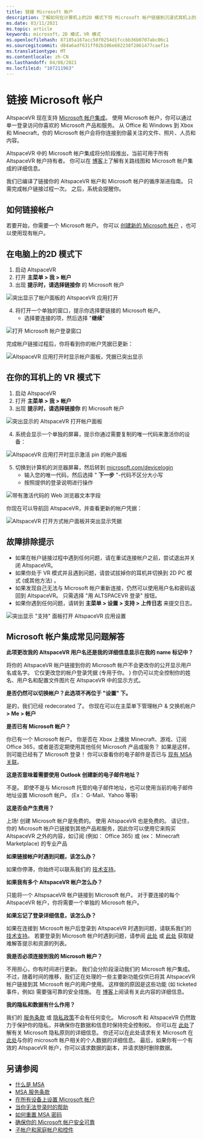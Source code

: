```yaml
---
title: 链接 Microsoft 帐户
description: 了解如何在计算机上的2D 模式下将 Microsoft 帐户链接到沉浸式耳机上的2D 模式，以及故障排除提示。
ms.date: 03/11/2021
ms.topic: article
keywords: microsoft，2D 模式，VR 模式
ms.openlocfilehash: 87185a167acc58f0254d1fccbb36b0707abc06c1
ms.sourcegitcommit: d84a6adf631ff02b106e682238f2861477caef1e
ms.translationtype: MT
ms.contentlocale: zh-CN
ms.lasthandoff: 04/08/2021
ms.locfileid: "107211963"
---
```

# <a name="linking-your-microsoft-account"></a>链接 Microsoft 帐户

AltspaceVR 现在支持 [Microsoft 帐户集成](https://account.microsoft.com/account)。 使用 Microsoft 帐户，你可以通过单一登录访问你喜欢的 Microsoft 产品和服务。 从 Office 和 Windows 到 Xbox 和 Minecraft，你的 Microsoft 帐户会将你连接到你最关注的文件、照片、人员和内容。 

AltspaceVR 中的 Microsoft 帐户集成将分阶段推出，当前可用于所有 AltspaceVR 帐户持有者。 你可以在 [博客](https://altvr.com/microsoft-account-integration)上了解有关路线图和 Microsoft 帐户集成的详细信息。 

我们已编译了链接你的 AltspaceVR 帐户和 Microsoft 帐户的循序渐进指南。 只需完成帐户链接过程一次。 之后，系统会提醒你。

## <a name="how-to-link-accounts"></a>如何链接帐户

若要开始，你需要一个 Microsoft 帐户。 你可以 [创建新的 Microsoft 帐户](https://signup.live.com/?lic=1) ，也可以使用现有帐户。 

## <a name="in-2d-mode-on-pc"></a>在电脑上的2D 模式下

1. 启动 AltspaceVR
2. 打开 **主菜单 > 我 > 帐户**
3. 出现 **提示时，请选择链接你** 的 Microsoft 帐户

![突出显示了帐户面板的 AltspaceVR 应用打开](images/linking-accounts-img-02.png)

4. 将打开一个单独的窗口，提示你选择要链接的 Microsoft 帐户。 
    * 选择要连接的项，然后选择 "**继续**"

![打开 Microsoft 帐户登录窗口](images/linking-accounts-img-03.jpg)

完成帐户链接过程后，你将看到你的帐户凭据已更新：

![AltspaceVR 应用打开时显示帐户面板，凭据已突出显示](images/linking-accounts-img-04.png)
 
## <a name="in-vr-mode-on-your-headset"></a>在你的耳机上的 VR 模式下

1. 启动 AltspaceVR
2. 打开 **主菜单 > 我 > 帐户**
3. 出现 **提示时，请选择链接你** 的 Microsoft 帐户

![突出显示的 AltspaceVR 打开帐户面板](images/linking-accounts-img-02.png)

4. 系统会显示一个单独的屏幕，提示你通过需要复制的唯一代码来激活你的设备：

![AltspaceVR 应用打开时显示激活 pin 的帐户面板](images/linking-accounts-img-05.png)

5. 切换到计算机的浏览器屏幕，然后转到 [microsoft.com/devicelogin](https://login.microsoftonline.com/common/oauth2/deviceauth)
    * 输入您的唯一代码，然后选择 " **下一步** "-代码不区分大小写
    * 按照提供的登录说明进行操作

![带有激活代码的 Web 浏览器文本字段](images/linking-accounts-img-06.png)

你现在可以导航回 AltspaceVR，并查看更新的帐户凭据：

![AltspaceVR 打开方式帐户面板并突出显示凭据](images/linking-accounts-img-04.png)

## <a name="troubleshooting-tips"></a>故障排除提示

* 如果在帐户链接过程中遇到任何问题，请在重试连接帐户之前，尝试退出并关闭 AltspaceVR。
* 如果你处于 VR 模式并且遇到问题，请尝试拔掉你的耳机并切换到 2D PC 模式 (或其他方法) 。
* 如果发现自己无法与 Microsoft 帐户重新连接，仍然可以使用用户名和密码返回到 AltspaceVR。 只需选择 "用 ALTSPACEVR 登录" 按钮。
* 如果你遇到任何问题，请转到 **主菜单 > 设置 > 支持 > 上传日志** 来提交日志。

![突出显示 "支持" 面板打开 AltspaceVR 应用设置](images/linking-accounts-img-07.png)

## <a name="microsoft-account-integration-faq"></a>Microsoft 帐户集成常见问题解答

**此项更改我的 AltspaceVR 用户名还是我的详细信息显示在我的 name 标记中？**

将你的 AltspaceVR 帐户链接到你的 Microsoft 帐户不会更改你的公开显示用户名或名字。 它仅更改您的帐户登录凭据 (专用于你。 ) 你仍可以完全控制你的姓名、用户名和配置文件图片在 AltspaceVR 中的显示方式。

**是否仍然可以切换帐户？此选项不再位于 "设置" 下。**

是的，我们已经 redecorated 了。 你现在可以在主菜单下管理帐户 & 交换机帐户 **> Me > 帐户**

**是否已有 Microsoft 帐户？**

你已有一个 Microsoft 帐户。 你是否在 Xbox 上播放 Minecraft、游戏、订阅 Office 365，或者是否定期使用其他任何 Microsoft 产品或服务？ 如果是这样，则可能已经有了 Microsoft 登录！ 你可以查看你的电子邮件是否已与 [现有 MSA 关联](https://login.live.com/login.srf?wa=wsignin1.0&rpsnv=13&ct=1610764342&rver=7.0.6738.0&wp=MBI_SSL&wreply=https:%2F%2Faccount.microsoft.com%2Fauth%2Fcomplete-signin%3Fru%3Dhttps%253A%252F%252Faccount.microsoft.com%252F%253Frefp%253Dsignedout-index&lc=1033&id=292666&lw=1&fl=easi2)。

**这是否意味着需要使用 Outlook 创建新的电子邮件地址？**

不是。 即使不是与 Microsoft 托管的电子邮件地址，也可以使用当前的电子邮件地址设置 Microsoft 帐户。  (Ex： G-Mail、Yahoo 等等) 

**这是否会产生费用？**

上场! 创建 Microsoft 帐户是免费的。 使用 AltspaceVR 也是免费的。 请记住，你的 Microsoft 帐户已链接到其他产品和服务，因此你可以使用它来购买 AltspaceVR 之外的内容，如订阅 (例如： Office 365) 或 (ex： Minecraft Marketplace) 的专业产品

**如果链接帐户时遇到问题，该怎么办？**

如果你停滞，你始终可以联系我们的 [技术支持](https://help.altvr.com/hc/requests/new)。

**如果我有多个 AltspaceVR 帐户怎么办？**

只能将一个 AltspsaceVR 帐户链接到 Microsoft 帐户。 对于要连接的每个 AltspaceVR 帐户，你将需要一个单独的 Microsoft 帐户。

**如果忘记了登录详细信息，该怎么办？**

如果在连接到 Microsoft 帐户后登录到 AltspaceVR 时遇到问题，请联系我们的 [技术支持](https://help.altvr.com/hc/requests/new)。 若要登录到 Microsoft 帐户时遇到问题，请参阅 [此处](https://support.microsoft.com/account-billing/when-you-can-t-sign-in-to-your-microsoft-account-475c9b5c-8c25-49f1-9c2d-c64b7072e735) 或 [此处](https://support.microsoft.com/account-billing/how-to-help-keep-your-microsoft-account-safe-and-secure-628538c2-7006-33bb-5ef4-c917657362b9) 获取疑难解答提示和资源的列表。

**我是否必须连接到我的 Microsoft 帐户？**

不用担心，你有时间进行更新。 我们会分阶段滚动我们的 Microsoft 帐户集成。 不过，随着时间的推移，我们正在处理的一些主要新功能仅供已将其 AltspaceVR 帐户链接到其 Microsoft 帐户的用户使用。 这样做的原因是这些功能 (如 ticketed 事件，例如) 需要强可靠的安全措施。 在 [博客](https://altvr.com/microsoft-account-integration)上阅读有关此内容的详细信息。

**我的隐私和数据有什么作用？**

我们的 [服务条款](../community/terms-of-service.md) 或 [隐私政策](https://privacy.microsoft.com/privacystatement)不会有任何变化。 Microsoft 和 AltspaceVR 仍然致力于保护你的隐私，并确保你在数据和信息时保持完全控制权。 你可以在 [此处](https://privacy.microsoft.com)了解有关 Microsoft 隐私原则的详细信息。 你还可以在此处请求有关 Microsoft 在 [此处](https://www.microsoft.com/concern/privacyrequest-msa)与你的 microsoft 帐户相关的个人数据的详细信息。 最后，如果你有一个有效的 AltspaceVR 帐户，你可以请求数据的副本，并请求随时删除数据。

## <a name="see-also"></a>另请参阅

* [什么是 MSA](https://account.microsoft.com/account?lang=)
* [MSA 服务条款](https://www.microsoft.com/servicesagreement/)
* [在所有设备上设置 Microsoft 帐户](https://account.microsoft.com/account/connect-devices)
* [当你无法登录时的帮助](https://support.microsoft.com//account-billing/when-you-can-t-sign-in-to-your-microsoft-account-475c9b5c-8c25-49f1-9c2d-c64b7072e735)
* [如何重置 MSA 密码](https://support.microsoft.com//account-billing/how-to-reset-your-microsoft-account-password-eff4f067-5042-c1a3-fe72-b04d60556c37)
* [确保你的 Microsoft 帐户安全可靠](https://support.microsoft.com//account-billing/how-to-help-keep-your-microsoft-account-safe-and-secure-628538c2-7006-33bb-5ef4-c917657362b9)
* [子帐户和家庭帐户和控件](https://account.microsoft.com/family/about?refd=www.microsoft.com&ru=https:%2F%2Faccount.microsoft.com%2Ffamily%3Frefd%3Dwww.microsoft.com)

